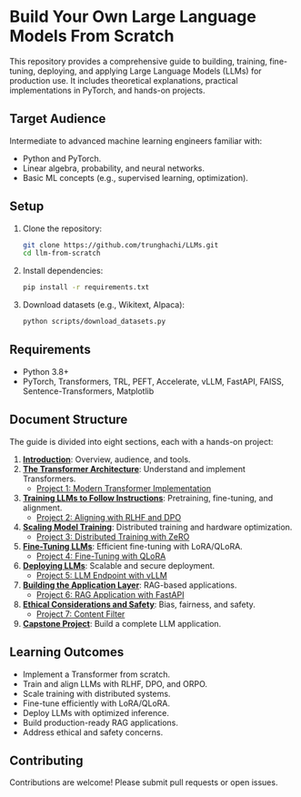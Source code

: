 # Build Your Own Large Language Models From Scratch

This repository provides a comprehensive guide to building, training, fine-tuning, deploying, and applying Large Language Models (LLMs) for production use. It includes theoretical explanations, practical implementations in PyTorch, and hands-on projects.

## Target Audience
Intermediate to advanced machine learning engineers familiar with:
- Python and PyTorch.
- Linear algebra, probability, and neural networks.
- Basic ML concepts (e.g., supervised learning, optimization).

## Setup
1. Clone the repository:
   ```bash
   git clone https://github.com/trunghachi/LLMs.git
   cd llm-from-scratch
   ```
2. Install dependencies:
   ```bash
   pip install -r requirements.txt
   ```
3. Download datasets (e.g., Wikitext, Alpaca):
   ```bash
   python scripts/download_datasets.py
   ```

## Requirements
- Python 3.8+
- PyTorch, Transformers, TRL, PEFT, Accelerate, vLLM, FastAPI, FAISS, Sentence-Transformers, Matplotlib

## Document Structure
The guide is divided into eight sections, each with a hands-on project:

1. **[Introduction](docs/section_0_introduction.md)**: Overview, audience, and tools.
2. **[The Transformer Architecture](docs/section_1_transformer.md)**: Understand and implement Transformers.
   - [Project 1: Modern Transformer Implementation](docs/project_1_transformer.md)
3. **[Training LLMs to Follow Instructions](docs/section_2_training.md)**: Pretraining, fine-tuning, and alignment.
   - [Project 2: Aligning with RLHF and DPO](docs/project_2_alignment.md)
4. **[Scaling Model Training](docs/section_3_scaling.md)**: Distributed training and hardware optimization.
   - [Project 3: Distributed Training with ZeRO](docs/project_3_distributed.md)
5. **[Fine-Tuning LLMs](docs/section_4_finetuning.md)**: Efficient fine-tuning with LoRA/QLoRA.
   - [Project 4: Fine-Tuning with QLoRA](docs/project_4_qlora.md)
6. **[Deploying LLMs](docs/section_5_deployment.md)**: Scalable and secure deployment.
   - [Project 5: LLM Endpoint with vLLM](docs/project_5_deployment.md)
7. **[Building the Application Layer](docs/section_6_application.md)**: RAG-based applications.
   - [Project 6: RAG Application with FastAPI](docs/project_6_rag.md)
8. **[Ethical Considerations and Safety](docs/section_7_ethics.md)**: Bias, fairness, and safety.
   - [Project 7: Content Filter](docs/project_7_content_filter.md)
9. **[Capstone Project](docs/section_8_capstone.md)**: Build a complete LLM application.

## Learning Outcomes
- Implement a Transformer from scratch.
- Train and align LLMs with RLHF, DPO, and ORPO.
- Scale training with distributed systems.
- Fine-tune efficiently with LoRA/QLoRA.
- Deploy LLMs with optimized inference.
- Build production-ready RAG applications.
- Address ethical and safety concerns.

## Contributing
Contributions are welcome! Please submit pull requests or open issues.
